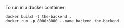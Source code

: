 To run in a docker container:

```
docker build -t the-backend .
docker run -p 8000:8000 --name backend the-backend
```
